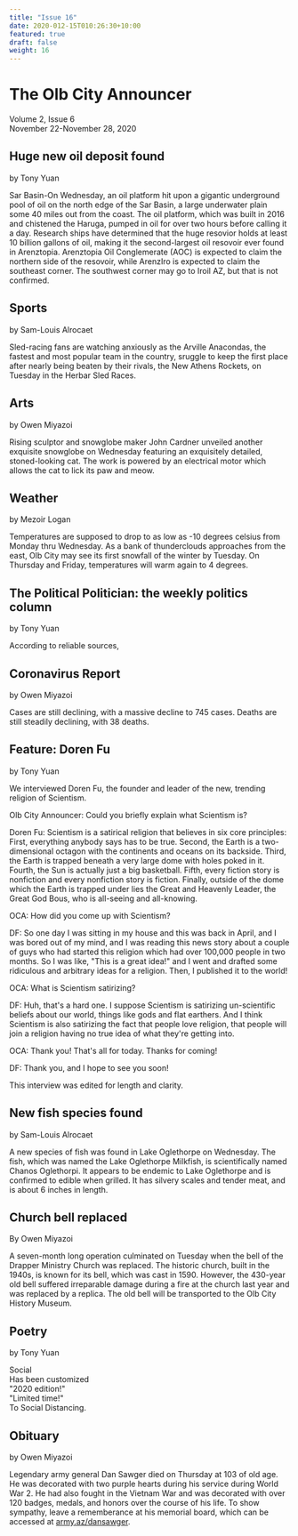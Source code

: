 ```yaml
---
title: "Issue 16"
date: 2020-012-15T010:26:30+10:00
featured: true
draft: false
weight: 16
---
```



# The Olb City Announcer
Volume 2, Issue 6  
November 22-November 28, 2020

## Huge new oil deposit found
by Tony Yuan

Sar Basin-On Wednesday, an oil platform hit upon a gigantic underground pool of oil on the north edge of the Sar Basin, a large underwater plain some 40 miles out from the coast. The oil platform, which was built in 2016 and chistened the Haruga, pumped in oil for over two hours before calling it a day. Research ships have determined that the huge resovior holds at least 10 billion gallons of oil, making it the second-largest oil resovoir ever found in Arenztopia. Arenztopia Oil Conglemerate (AOC) is expected to claim the northern side of the resovoir, while ArenzIro is expected to claim the southeast corner. The southwest corner may go to Iroil AZ, but that is not confirmed.

## Sports
by Sam-Louis Alrocaet

Sled-racing fans are watching anxiously as the Arville Anacondas, the fastest and most popular team in the country, sruggle to keep the first place after nearly being beaten by their rivals, the New Athens Rockets, on Tuesday in the Herbar Sled Races.

## Arts
by Owen Miyazoi

Rising sculptor and snowglobe maker John Cardner unveiled another exquisite snowglobe on Wednesday featuring an exquisitely detailed, stoned-looking cat. The work is powered by an electrical motor which allows the cat to lick its paw and meow.

## Weather
by Mezoir Logan

Temperatures are supposed to drop to as low as -10 degrees celsius from Monday thru Wednesday. As a bank of thunderclouds approaches from the east, Olb City may see its first snowfall of the winter by Tuesday. On Thursday and Friday, temperatures will warm again to 4 degrees.

## The Political Politician: the weekly politics column
by Tony Yuan

According to reliable sources,  

## Coronavirus Report
by Owen Miyazoi

Cases are still declining, with a massive decline to 745 cases. Deaths are still steadily declining, with 38 deaths. 

## Feature: Doren Fu
by Tony Yuan

We interviewed Doren Fu, the founder and leader of the new, trending religion of Scientism.

Olb City Announcer: Could you briefly explain what Scientism is?

Doren Fu: Scientism is a satirical religion that believes in six core principles: First, everything anybody says has to be true. Second, the Earth is a two-dimensional octagon with the continents and oceans on its backside. Third, the Earth is trapped beneath a very large dome with holes poked in it. Fourth, the Sun is actually just a big basketball. Fifth, every fiction story is nonfiction and every nonfiction story is fiction. Finally, outside of the dome which the Earth is trapped under lies the Great and Heavenly Leader, the Great God Bous, who is all-seeing and all-knowing.

OCA: How did you come up with Scientism?

DF: So one day I was sitting in my house and this was back in April, and I was bored out of my mind, and I was reading this news story about a couple of guys who had started this religion which had over 100,000 people in two months. So I was like, "This is a great idea!" and I went and drafted some ridiculous and arbitrary ideas for a religion. Then, I published it to the world!

OCA: What is Scientism satirizing?

DF: Huh, that's a hard one. I suppose Scientism is satirizing un-scientific beliefs about our world, things like gods and flat earthers. And I think Scientism is also satirizing the fact that people love religion, that people will join a religion having no true idea of what they're getting into.

OCA: Thank you! That's all for today. Thanks for coming!

DF: Thank you, and I hope to see you soon!

This interview was edited for length and clarity.

## New fish species found
by Sam-Louis Alrocaet

A new species of fish was found in Lake Oglethorpe on Wednesday. The fish, which was named the Lake Oglethorpe Milkfish, is scientifically named Chanos Oglethorpi. It appears to be endemic to Lake Oglethorpe and is confirmed to edible when grilled. It has silvery scales and tender meat, and is about 6 inches in length.

## Church bell replaced
By Owen Miyazoi

A seven-month long operation culminated on Tuesday when the bell of the Drapper Ministry Church was replaced. The historic church, built in the 1940s, is known for its bell, which was cast in 1590. However, the 430-year old bell suffered irreparable damage during a fire at the church last year and was replaced by a replica. The old bell will be transported to the Olb City History Museum. 

## Poetry
by Tony Yuan

Social    
Has been customized    
"2020 edition!"    
"Limited time!"    
To Social Distancing.    

## Obituary
by Owen Miyazoi

Legendary army general Dan Sawger died on Thursday at 103 of old age. He was decorated with two purple hearts during his service during World War 2. He had also fought in the Vietnam War and was decorated with over 120 badges, medals, and honors over the course of his life. To show sympathy, leave a rememberance at his memorial board, which can be accessed at [army.az/dansawger](army.az/dansawger).

